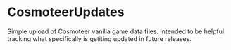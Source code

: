 # CosmoteerUpdates

Simple upload of Cosmoteer vanilla game data files.  Intended to be helpful tracking what specifically is getiting updated in future releases.

